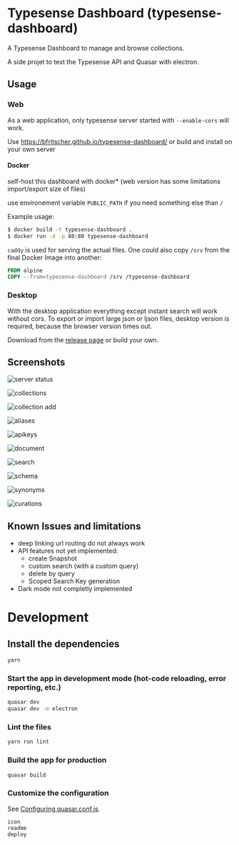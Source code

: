 # Typesense Dashboard (typesense-dashboard)

A Typesense Dashboard to manage and browse collections.

A side projet to test the Typesense API and Quasar with electron.

## Usage

### Web
As a web application, only typesense server started with `--enable-cors` will work.

Use https://bfritscher.github.io/typesense-dashboard/ or build and install on your own server

#### Docker

self-host this dashboard with docker* (web version has some limitations import/export size of files)

use environement variable `PUBLIC_PATH` if you need something else than `/`

Example usage:
```bash
$ docker build -t typesense-dashboard .
$ docker run -d -p 80:80 typesense-dashboard
```

`caddy` is used for serving the actual files.
One could also copy `/srv` from the final Docker Image into another:
```Dockerfile
FROM alpine
COPY --from=typesense-dashboard /srv /typesense-dashboard
```

### Desktop

With the desktop application everything except instant search will work without cors.
To export or import large json or ljson files, desktop version is required, because the browser version times out.

Download from the [release page](https://github.com/bfritscher/typesense-dashboard/releases) or build your own.

## Screenshots

![server status](docs/images/server.png)

![collections](docs/images/collections.png)

![collection add](docs/images/collection_add.png)

![aliases](docs/images/aliases.png)

![apikeys](docs/images/apikeys.png)

![document](docs/images/document.png)

![search](docs/images/search.png)

![schema](docs/images/schema.png)

![synonyms](docs/images/synonyms.png)

![curations](docs/images/curations.png)


## Known Issues and limitations
- deep linking url routing do not always work
- API features not yet implemented:
    - create Snapshot
    - custom search (with a custom query)
    - delete by query
    - Scoped Search Key generation
- Dark mode not completly implemented

# Development
## Install the dependencies
```bash
yarn
```

### Start the app in development mode (hot-code reloading, error reporting, etc.)
```bash
quasar dev
quasar dev -m electron
```

### Lint the files
```bash
yarn run lint
```

### Build the app for production
```bash
quasar build
```

### Customize the configuration
See [Configuring quasar.conf.js](https://v2.quasar.dev/quasar-cli/quasar-conf-js).

    icon
    readme
    deploy


